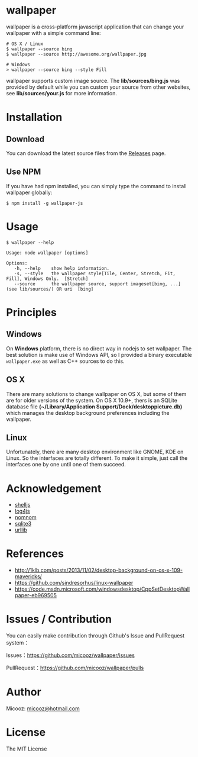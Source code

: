 # wallpaper

wallpaper is a cross-platform javascript application that can change your wallpaper with a simple command line:

    # OS X / Linux
    $ wallpaper --source bing
    $ wallpaper --source http://awesome.org/wallpaper.jpg
    
    # Windows
    > wallpaper --source bing --style Fill

wallpaper supports custom image source. The **lib/sources/bing.js** was provided by default while you can custom your source from other websites, see **lib/sources/your.js** for more information.

# Installation

## Download

You can download the latest source files from the [Releases](https://github.com/micooz/wallpaper/releases) page.

## Use NPM

If you have had npm installed, you can simply type the command to install wallpaper globally:

    $ npm install -g wallpaper-js
   
# Usage

    $ wallpaper --help
    
    Usage: node wallpaper [options]
    
    Options:
       -h, --help    show help information.
       -s, --style   the wallpaper style[Tile, Center, Stretch, Fit, Fill], Windows Only.  [Stretch]
       --source      the wallpaper source, support imageset[bing, ...] (see lib/sources/) OR uri  [bing]

# Principles

## Windows

On **Windows** platform, there is no direct way in nodejs to set wallpaper. The best solution is make use of Windows API, so I provided a binary executable `wallpaper.exe` as well as C++ sources to do this.

## OS X

There are many solutions to change wallpaper on OS X, but some of them are for older versions of the system. On OS X 10.9+, thers is an SQLite database file **(~/Library/Application Support/Dock/desktoppicture.db)** which manages the desktop background preferences including the wallpaper.

## Linux

Unfortunately, there are many desktop environment like GNOME, KDE on Linux. So the interfaces are totally different. To make it simple, just call the interfaces one by one until one of them succeed.

# Acknowledgement

* [shelljs](http://github.com/arturadib/shelljs)
* [log4js](https://github.com/nomiddlename/log4js-node)
* [nomnom](http://github.com/harthur/nomnom)
* [sqlite3](http://github.com/mapbox/node-sqlite3)
* [urllib](http://github.com/node-modules/urllib)

# References

* http://1klb.com/posts/2013/11/02/desktop-background-on-os-x-109-mavericks/
* https://github.com/sindresorhus/linux-wallpaper
* https://code.msdn.microsoft.com/windowsdesktop/CppSetDesktopWallpaper-eb969505

# Issues / Contribution

You can easily make contribution through Github's Issue and PullRequest system：

Issues：https://github.com/micooz/wallpaper/issues

PullRequest：https://github.com/micooz/wallpaper/pulls

# Author
Micooz: micooz@hotmail.com

# License
The MIT License